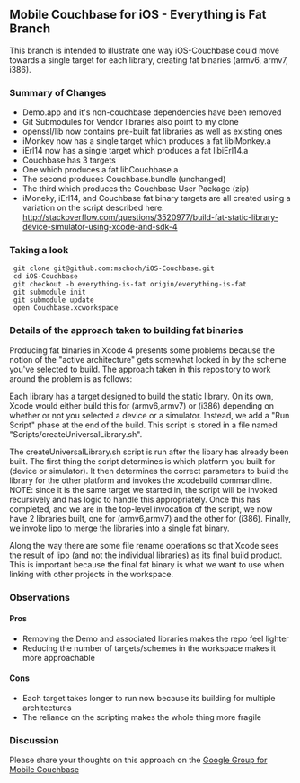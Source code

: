 ## Mobile Couchbase for iOS - Everything is Fat Branch

This branch is intended to illustrate one way iOS-Couchbase could move towards a single target for each library, creating fat binaries (armv6, armv7, i386).

### Summary of Changes

* Demo.app and it's non-couchbase dependencies have been removed
* Git Submodules for Vendor libraries also point to my clone
* openssl/lib now contains pre-built fat libraries as well as existing ones
* iMonkey now has a single target which produces a fat libiMonkey.a
* iErl14 now has a single target which produces a fat libiErl14.a
* Couchbase has 3 targets
 * One which produces a fat libCouchbase.a
 * The second produces Couchbase.bundle (unchanged)
 * The third which produces the Couchbase User Package (zip)
* iMoneky, iErl14, and Couchbase fat binary targets are all created using a variation on the script described here:  http://stackoverflow.com/questions/3520977/build-fat-static-library-device-simulator-using-xcode-and-sdk-4

### Taking a look

     git clone git@github.com:mschoch/iOS-Couchbase.git
     cd iOS-Couchbase
     git checkout -b everything-is-fat origin/everything-is-fat
     git submodule init
     git submodule update
     open Couchbase.xcworkspace

### Details of the approach taken to building fat binaries

Producing fat binaries in Xcode 4 presents some problems because the notion of the "active architecture" gets somewhat locked in by the scheme you've selected to build.  The approach taken in this repository to work around the problem is as follows:

Each library has a target designed to build the static library.  On its own, Xcode would either build this for (armv6,armv7) or (i386) depending on whether or not you selected a device or a simulator.  Instead, we add a "Run Script" phase at the end of the build.  This script is stored in a file named "Scripts/createUniversalLibrary.sh".

The createUniversalLibrary.sh script is run after the libary has already been built.  The first thing the script determines is which platform you built for (device or simulator).  It then determines the correct parameters to build the library for the other platform and invokes the xcodebuild commandline.  NOTE: since it is the same target we started in, the script will be invoked recursively and has logic to handle this appropriately.  Once this has completed, and we are in the top-level invocation of the script, we now have 2 libraries built, one for (armv6,armv7) and the other for (i386).  Finally, we invoke lipo to merge the libraries into a single fat binary.

Along the way there are some file rename operations so that Xcode sees the result of lipo (and not the individual libraries) as its final build product.  This is important because the final fat binary is what we want to use when linking with other projects in the workspace.
 
### Observations

#### Pros

* Removing the Demo and associated libraries makes the repo feel lighter
* Reducing the number of targets/schemes in the workspace makes it more approachable

#### Cons

* Each target takes longer to run now because its building for multiple architectures
* The reliance on the scripting makes the whole thing more fragile

### Discussion

Please share your thoughts on this approach on the <a href="https://groups.google.com/group/mobile-couchbase">Google Group for Mobile Couchbase</a>
